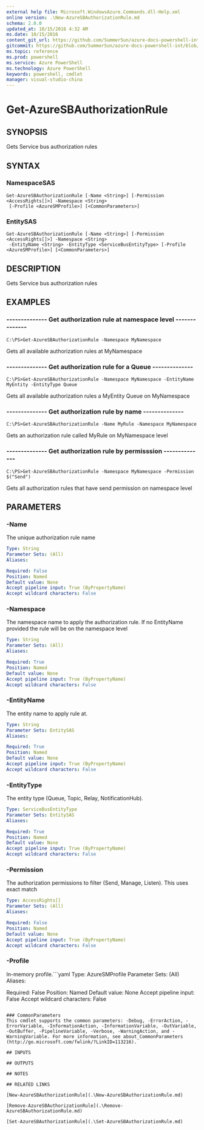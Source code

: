 ```yaml
---
external help file: Microsoft.WindowsAzure.Commands.dll-Help.xml
online version: .\New-AzureSBAuthorizationRule.md
schema: 2.0.0
updated_at: 10/15/2016 4:32 AM
ms.date: 10/15/2016
content_git_url: https://github.com/SummerSun/azure-docs-powershell-int/blob/master/azureps-cmdlets-docs/ServiceManagement/Azure.Compute/v1.0/CmdletMDs/Get-AzureSBAuthorizationRule.md
gitcommit: https://github.com/SummerSun/azure-docs-powershell-int/blob/1bfd8e268acfc1799ad3f17c5a982578f54443cf/azureps-cmdlets-docs/ServiceManagement/Azure.Compute/v1.0/CmdletMDs/Get-AzureSBAuthorizationRule.md
ms.topic: reference
ms.prod: powershell
ms.service: Azure PowerShell
ms.technology: Azure PowerShell
keywords: powershell, cmdlet
manager: visual-studio-china
---
```


# Get-AzureSBAuthorizationRule

## SYNOPSIS
Gets Service bus authorization rules

## SYNTAX

### NamespaceSAS
```
Get-AzureSBAuthorizationRule [-Name <String>] [-Permission <AccessRights[]>] -Namespace <String>
 [-Profile <AzureSMProfile>] [<CommonParameters>]
```

### EntitySAS
```
Get-AzureSBAuthorizationRule [-Name <String>] [-Permission <AccessRights[]>] -Namespace <String>
 -EntityName <String> -EntityType <ServiceBusEntityType> [-Profile <AzureSMProfile>] [<CommonParameters>]
```

## DESCRIPTION
Gets Service bus authorization rules

## EXAMPLES

### -------------- Get authorization rule at namespace level --------------
```
C:\PS>Get-AzureSBAuthorizationRule -Namespace MyNamespace
```

Gets all available authorization rules at MyNamespace

### -------------- Get authorization rule for a Queue --------------
```
C:\PS>Get-AzureSBAuthorizationRule -Namespace MyNamespace -EntityName MyEntity -EntityType Queue
```

Gets all available authorization rules a MyEntity Queue on MyNamespace

### -------------- Get authorization rule by name --------------
```
C:\PS>Get-AzureSBAuthorizationRule -Name MyRule -Namespace MyNamespace
```

Gets an authorization rule called MyRule on MyNamespace level

### -------------- Get authorization rule by permisssion --------------
```
C:\PS>Get-AzureSBAuthorizationRule -Namespace MyNamespace -Permission $("Send")
```

Gets all authorization rules that have send permission on namespace level

## PARAMETERS

### -Name
The unique authorization rule name

```yaml
Type: String
Parameter Sets: (All)
Aliases: 

Required: False
Position: Named
Default value: None
Accept pipeline input: True (ByPropertyName)
Accept wildcard characters: False
```

### -Namespace
The namespace name to apply the authorization rule.
If no EntityName provided the rule will be on the namespace level

```yaml
Type: String
Parameter Sets: (All)
Aliases: 

Required: True
Position: Named
Default value: None
Accept pipeline input: True (ByPropertyName)
Accept wildcard characters: False
```

### -EntityName
The entity name to apply rule at.

```yaml
Type: String
Parameter Sets: EntitySAS
Aliases: 

Required: True
Position: Named
Default value: None
Accept pipeline input: True (ByPropertyName)
Accept wildcard characters: False
```

### -EntityType
The entity type (Queue, Topic, Relay, NotificationHub).

```yaml
Type: ServiceBusEntityType
Parameter Sets: EntitySAS
Aliases: 

Required: True
Position: Named
Default value: None
Accept pipeline input: True (ByPropertyName)
Accept wildcard characters: False
```

### -Permission
The authorization permissions to filter (Send, Manage, Listen).
This uses exact match

```yaml
Type: AccessRights[]
Parameter Sets: (All)
Aliases: 

Required: False
Position: Named
Default value: None
Accept pipeline input: True (ByPropertyName)
Accept wildcard characters: False
```

### -Profile
In-memory profile.```yaml
Type: AzureSMProfile
Parameter Sets: (All)
Aliases: 

Required: False
Position: Named
Default value: None
Accept pipeline input: False
Accept wildcard characters: False
```

### CommonParameters
This cmdlet supports the common parameters: -Debug, -ErrorAction, -ErrorVariable, -InformationAction, -InformationVariable, -OutVariable, -OutBuffer, -PipelineVariable, -Verbose, -WarningAction, and -WarningVariable. For more information, see about_CommonParameters (http://go.microsoft.com/fwlink/?LinkID=113216).

## INPUTS

## OUTPUTS

## NOTES

## RELATED LINKS

[New-AzureSBAuthorizationRule](.\New-AzureSBAuthorizationRule.md)

[Remove-AzureSBAuthorizationRule](.\Remove-AzureSBAuthorizationRule.md)

[Set-AzureSBAuthorizationRule](.\Set-AzureSBAuthorizationRule.md)

